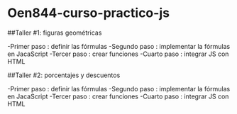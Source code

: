 # Oen844-curso-practico-js

##Taller #1: figuras geométricas

-Primer paso : definir las fórmulas
-Segundo paso : implementar la fórmulas en JacaScript
-Tercer paso : crear funciones
-Cuarto paso : integrar JS con HTML 

##Taller #2: porcentajes y descuentos

-Primer paso : definir las fórmulas
-Segundo paso : implementar la fórmulas en JacaScript
-Tercer paso : crear funciones
-Cuarto paso : integrar JS con HTML 